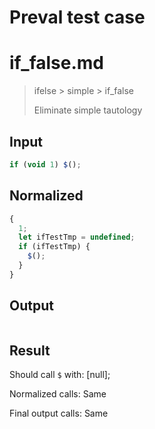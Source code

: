 # Preval test case

# if_false.md

> ifelse > simple > if_false
>
> Eliminate simple tautology

## Input

`````js filename=intro
if (void 1) $();
`````

## Normalized

`````js filename=intro
{
  1;
  let ifTestTmp = undefined;
  if (ifTestTmp) {
    $();
  }
}
`````

## Output

`````js filename=intro

`````

## Result

Should call `$` with:
[null];

Normalized calls: Same

Final output calls: Same
